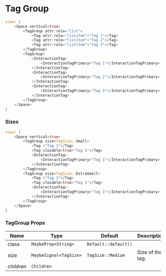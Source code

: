 # Tag Group

```rust demo
view! {
    <Space vertical=true>
        <TagGroup attr:role="list">
            <Tag attr:role="listitem">"Tag 1"</Tag>
            <Tag attr:role="listitem">"Tag 2"</Tag>
            <Tag attr:role="listitem">"Tag 3"</Tag>
        </TagGroup>
        <TagGroup>
            <InteractionTag>
                <InteractionTagPrimary>"Tag 1"</InteractionTagPrimary>
            </InteractionTag>
            <InteractionTag>
                <InteractionTagPrimary>"Tag 2"</InteractionTagPrimary>
            </InteractionTag>
            <InteractionTag>
                <InteractionTagPrimary>"Tag 3"</InteractionTagPrimary>
            </InteractionTag>
        </TagGroup>
    </Space>
}
```

### Sizes

```rust demo
view! {
    <Space vertical=true>
        <TagGroup size=TagSize::Small>
            <Tag >"Tag 1"</Tag>
            <Tag closable=true>"Tag 1"</Tag>
            <InteractionTag>
                <InteractionTagPrimary>"Tag 1"</InteractionTagPrimary>
            </InteractionTag>
        </TagGroup>
        <TagGroup size=TagSize::ExtraSmall>
            <Tag >"Tag 1"</Tag>
            <Tag closable=true>"Tag 1"</Tag>
            <InteractionTag>
                <InteractionTagPrimary>"Tag 1"</InteractionTagPrimary>
            </InteractionTag>
        </TagGroup>
    </Space>
}
```

### TagGroup Props

| Name     | Type                   | Default              | Description      |
| -------- | ---------------------- | -------------------- | ---------------- |
| class    | `MaybeProp<String>`    | `Default::default()` |                  |
| size     | `MaybeSignal<TagSize>` | `TagSize::Medium`    | Size of the tag. |
| children | `Children`             |                      |                  |
